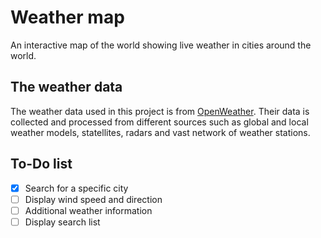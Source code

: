 # Weather map

An interactive map of the world showing live weather in cities around the world.

## The weather data

The weather data used in this project is from [OpenWeather](https://openweathermap.org/current). Their data is collected and processed from different sources such as global and local weather models, statellites, radars and vast network of weather stations.

## To-Do list

- [x] Search for a specific city
- [ ] Display wind speed and direction
- [ ] Additional weather information
- [ ] Display search list